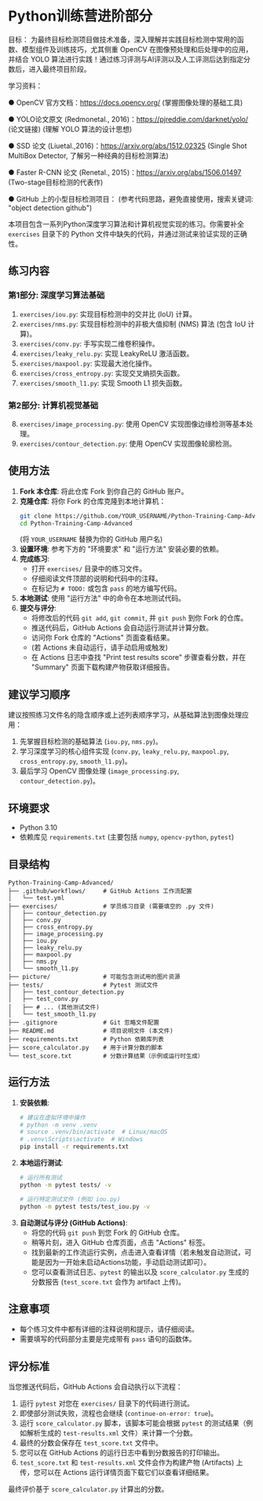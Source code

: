 # Python训练营进阶部分

目标： 为最终目标检测项目做技术准备，深入理解并实践目标检测中常用的函数、模型组件及训练技巧，尤其侧重 OpenCV 在图像预处理和后处理中的应用，并结合 YOLO 算法进行实践！通过练习评测与AI评测以及人工评测后达到指定分数后，进入最终项目阶段。

学习资料：

● OpenCV 官方文档：https://docs.opencv.org/ (掌握图像处理的基础工具)

● YOLO论文原文 (Redmonetal., 2016)：https://pjreddie.com/darknet/yolo/ (论文链接) (理解 YOLO 算法的设计思想)

● SSD 论文 (Liuetal.,2016)：https://arxiv.org/abs/1512.02325 (Single Shot MultiBox Detector, 了解另一种经典的目标检测算法)

● Faster R-CNN 论文 (Renetal., 2015)：https://arxiv.org/abs/1506.01497 (Two-stage目标检测的代表作)

● GitHub 上的小型目标检测项目： (参考代码思路，避免直接使用，搜索关键词: "object detection github")

本项目包含一系列Python深度学习算法和计算机视觉实现的练习。你需要补全 `exercises` 目录下的 Python 文件中缺失的代码，并通过测试来验证实现的正确性。

## 练习内容

### 第1部分: 深度学习算法基础
1.  `exercises/iou.py`: 实现目标检测中的交并比 (IoU) 计算。
2.  `exercises/nms.py`: 实现目标检测中的非极大值抑制 (NMS) 算法 (包含 IoU 计算)。
3.  `exercises/conv.py`: 手写实现二维卷积操作。
4.  `exercises/leaky_relu.py`: 实现 LeakyReLU 激活函数。
5.  `exercises/maxpool.py`: 实现最大池化操作。
6.  `exercises/cross_entropy.py`: 实现交叉熵损失函数。
7.  `exercises/smooth_l1.py`: 实现 Smooth L1 损失函数。

### 第2部分: 计算机视觉基础
8.  `exercises/image_processing.py`: 使用 OpenCV 实现图像边缘检测等基本处理。
9.  `exercises/contour_detection.py`: 使用 OpenCV 实现图像轮廓检测。

## 使用方法

1.  **Fork 本仓库**: 将此仓库 Fork 到你自己的 GitHub 账户。
2.  **克隆仓库**: 将你 Fork 的仓库克隆到本地计算机：
    ```bash
    git clone https://github.com/YOUR_USERNAME/Python-Training-Camp-Advanced.git
    cd Python-Training-Camp-Advanced
    ```
    (将 `YOUR_USERNAME` 替换为你的 GitHub 用户名)
3.  **设置环境**: 参考下方的 "环境要求" 和 "运行方法" 安装必要的依赖。
4.  **完成练习**: 
    *   打开 `exercises/` 目录中的练习文件。
    *   仔细阅读文件顶部的说明和代码中的注释。
    *   在标记为 `# TODO:` 或包含 `pass` 的地方编写代码。
5.  **本地测试**: 使用 "运行方法" 中的命令在本地测试代码。
6.  **提交与评分**: 
    *   将修改后的代码 `git add`, `git commit`, 并 `git push` 到你 Fork 的仓库。
    *   推送代码后，GitHub Actions 会自动运行测试并计算分数。
    *   访问你 Fork 仓库的 "Actions" 页面查看结果。
    *   (若 Actions 未自动运行，请手动启用或触发)
    *   在 Actions 日志中查找 "Print test results score" 步骤查看分数，并在 "Summary" 页面下载构建产物获取详细报告。

## 建议学习顺序

建议按照练习文件名的隐含顺序或上述列表顺序学习，从基础算法到图像处理应用：
1.  先掌握目标检测的基础算法 (`iou.py`, `nms.py`)。
2.  学习深度学习的核心组件实现 (`conv.py`, `leaky_relu.py`, `maxpool.py`, `cross_entropy.py`, `smooth_l1.py`)。
3.  最后学习 OpenCV 图像处理 (`image_processing.py`, `contour_detection.py`)。

## 环境要求
*   Python 3.10
*   依赖库见 `requirements.txt` (主要包括 `numpy`, `opencv-python`, `pytest`)

## 目录结构

```
Python-Training-Camp-Advanced/
├── .github/workflows/     # GitHub Actions 工作流配置
│   └── test.yml
├── exercises/             # 学员练习目录 (需要填空的 .py 文件)
│   ├── contour_detection.py
│   ├── conv.py
│   ├── cross_entropy.py
│   ├── image_processing.py
│   ├── iou.py
│   ├── leaky_relu.py
│   ├── maxpool.py
│   ├── nms.py
│   └── smooth_l1.py
├── picture/               # 可能包含测试用的图片资源
├── tests/                 # Pytest 测试文件
│   ├── test_contour_detection.py
│   ├── test_conv.py
│   ├── # ... (其他测试文件)
│   └── test_smooth_l1.py
├── .gitignore             # Git 忽略文件配置
├── README.md              # 项目说明文件 (本文件)
├── requirements.txt       # Python 依赖库列表
├── score_calculator.py    # 用于计算分数的脚本
└── test_score.txt         # 分数计算结果（示例或运行时生成）
```

## 运行方法

1.  **安装依赖**:
    ```bash
    # 建议在虚拟环境中操作
    # python -m venv .venv
    # source .venv/bin/activate  # Linux/macOS
    # .venv\Scripts\activate  # Windows
    pip install -r requirements.txt
    ```
2.  **本地运行测试**:
    ```bash
    # 运行所有测试
    python -m pytest tests/ -v

    # 运行特定测试文件 (例如 iou.py)
    python -m pytest tests/test_iou.py -v
    ```
3.  **自动测试与评分 (GitHub Actions)**:
    *   将您的代码 `git push` 到您 Fork 的 GitHub 仓库。
    *   稍等片刻，进入 GitHub 仓库页面，点击 "Actions" 标签。
    *   找到最新的工作流运行实例，点击进入查看详情（若未触发自动测试，可能是因为一开始未启动Actions功能，手动启动测试即可）。
    *   您可以查看测试日志、`pytest` 的输出以及 `score_calculator.py` 生成的分数报告 (`test_score.txt` 会作为 artifact 上传)。

## 注意事项
- 每个练习文件中都有详细的注释说明和提示，请仔细阅读。
- 需要填写的代码部分主要是完成带有 `pass` 语句的函数体。

## 评分标准

当您推送代码后，GitHub Actions 会自动执行以下流程：
1.  运行 `pytest` 对您在 `exercises/` 目录下的代码进行测试。
2.  即使部分测试失败，流程也会继续 (`continue-on-error: true`)。
3.  运行 `score_calculator.py` 脚本，该脚本可能会根据 `pytest` 的测试结果（例如解析生成的 `test-results.xml` 文件）来计算一个分数。
4.  最终的分数会保存在 `test_score.txt` 文件中。
5.  您可以在 GitHub Actions 的运行日志中看到分数报告的打印输出。
6.  `test_score.txt` 和 `test-results.xml` 文件会作为构建产物 (Artifacts) 上传，您可以在 Actions 运行详情页面下载它们以查看详细结果。

最终评价基于 `score_calculator.py` 计算出的分数。 
